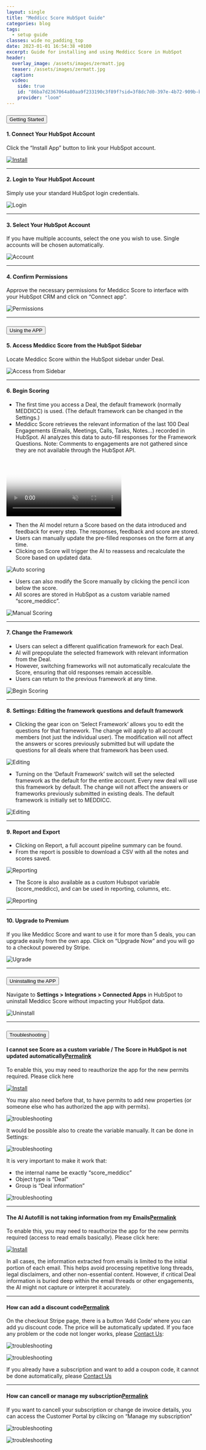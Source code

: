 ```yaml
---
layout: single
title: "Meddicc Score HubSpot Guide"
categories: blog
tags:
  - setup guide
classes: wide no_padding_top
date: 2023-01-01 16:54:38 +0100
excerpt: Guide for installing and using Meddicc Score in HubSpot
header:
  overlay_image: /assets/images/zermatt.jpg
  teaser: /assets/images/zermatt.jpg
  caption:
  video:
    side: true
    id: "86ba7d2367064a80aa9f233190c3f89f?sid=3f8dc7d0-397e-4b72-909b-be3331e82590&hideEmbedTopBar=true&muted=true&autoplay=false&hide_speed=true&t=68"
    provider: "loom"
---
```


<div id="accordionExample" class="accordion">
<div class="accordion-item">

<h3 class="accordion-header">
<button class="accordion-button" type="button" data-bs-toggle="collapse" data-bs-target="#collapseInstalling" aria-expanded="true" aria-controls="collapseInstalling">Getting Started
</button></h3>

<div class="accordion-collapse collapse" id="collapseInstalling" data-bs-parent="#accordionExample">
<div class="accordion-body">
<h4 class="mt-5 mb-3 text-primary">1. Connect Your HubSpot Account</h4>

<p>Click the “Install App” button to link your HubSpot account.</p>

<p><a href="{{ site.pwalink }}" target="_blank" class="w-50"><img src="../../assets/images/installBtn.png" alt="Install"></a></p>

<hr>

<h4 class="mt-5 mb-3 text-primary">2. Login to Your HubSpot Account</h4>

<p>Simply use your standard HubSpot login credentials.</p>

<p><img src="../../assets/images/guide1.png" alt="Login" class="my-5 border border-3 border-primary rounded rounded-3"></p>

<hr>

<h4 class="mt-5 mb-3 text-primary">3. Select Your HubSpot Account</h4>

<p>If you have multiple accounts, select the one you wish to use. Single accounts will be chosen automatically.</p>

<p><img src="../../assets/images/guide2.png" alt="Account" class="my-5 border border-3 border-primary rounded rounded-3"></p>

<hr>

<h4 class="mt-5 mb-3 text-primary">4. Confirm Permissions</h4>

<p>Approve the necessary permissions for Meddicc Score to interface with your HubSpot CRM and click on “Connect app”.</p>

<p><img src="../../assets/images/guide21.png" alt="Permissions" class="my-5 border border-3 border-primary rounded rounded-3"></p>

<hr>

</div>
</div>
</div>

<div class="accordion-item">

<h3 class="accordion-header">
<button class="accordion-button" type="button" data-bs-toggle="collapse" data-bs-target="#collapseUsing" aria-expanded="true" aria-controls="collapseUsing">Using the APP
</button></h3>

<div class="accordion-collapse collapse show" id="collapseUsing" data-bs-parent="#accordionExample">
<div class="accordion-body">

<h4 class="mt-5 mb-3 text-primary">5. Access Meddicc Score from the HubSpot Sidebar</h4>

<p>Locate Meddicc Score within the HubSpot sidebar under Deal.</p>

<p><img src="../../assets/images/guide3.png" alt="Access from Sidebar" class="my-5 border border-3 border-primary rounded rounded-3"></p>

<hr>

<h4 class="mt-5 mb-3 text-primary">6. Begin Scoring</h4>

<ul>
  <li>The first time you access a Deal, the default framework (normally MEDDICC) is used. (The default framework can be changed in the Settings.)</li>
  <li>Meddicc Score retrieves the relevant information of the last 100 Deal Engagements (Emails, Meetings, Calls, Tasks, Notes…) recorded in HubSpot. AI analyzes this data to auto-fill responses for the Framework Questions.
Note: Comments to engagements are not gathered since they are not available through the HubSpot API.</li>
</ul>

<video autoplay loop muted playsinline controls class="img-fluid border border-3 border-primary rounded rounded-3" poster="/assets/images/poster-clip.png">
<source src="/assets/images/clip.mp4" type="video/mp4">
<source src="/assets/images/clip.webm" type="video/webm">
<img src="../../assets/images/poster-clip.png" alt="Auto fill" class="my-5 border border-3 border-primary rounded rounded-3">
</video>

<ul>
  <li>Then the AI model return a Score based on the data introduced and feedback for every step. The responses, feedback and score are stored.</li>
  <li>Users can manually update the pre-filled responses on the form at any time.</li>
  <li>Clicking on Score will trigger the AI to reassess and recalculate the Score based on updated data.</li>
</ul>

<p><img src="../../assets/images/guide42.png" alt="Auto scoring" class="my-5 border border-3 border-primary rounded rounded-3"></p>

<ul>
  <li>Users can also modify the Score manually by clicking the pencil icon below the score.</li>
  <li>All scores are stored in HubSpot as a custom variable named “score_meddicc”.</li>
</ul>

<p><img src="../../assets/images/guide41.png" alt="Manual Scoring" class="w-50 my-5 border border-3 border-primary rounded rounded-3"></p>

<hr>

<h4 class="mt-5 mb-3 text-primary">7. Change the Framework</h4>

<ul>
  <li>Users can select a different qualification framework for each Deal.</li>
  <li>AI will prepopulate the selected framework with relevant information from the Deal.</li>
  <li>However, switching frameworks will not automatically recalculate the Score, ensuring that old responses remain accessible.</li>
  <li>Users can return to the previous framework at any time.</li>
</ul>

<p><img src="../../assets/images/guide4.png" alt="Begin Scoring" class="my-5 border border-3 border-primary rounded rounded-3"></p>

<hr>

<h4 class="mt-5 mb-3 text-primary">8. Settings: Editing the framework questions and default framework</h4>

<ul>
  <li>Clicking the gear icon on ‘Select Framework’ allows you to edit the questions for that framework. The change will apply to all account members (not just the individual user). The modification will not affect the answers or scores previously submitted but will update the questions for all deals where that framework has been used.</li>
</ul>

<p><img src="../../assets/images/guide9.png" alt="Editing" class="my-5 border border-3 border-primary rounded rounded-3"></p>

<ul>
  <li>Turning on the ‘Default Framework’ switch will set the selected framework as the default for the entire account. Every new deal will use this framework by default. The change will not affect the answers or frameworks previously submitted in existing deals. The default framework is initially set to MEDDICC.</li>
</ul>

<p><img src="../../assets/images/guide10.png" alt="Editing" class="my-5 border border-3 border-primary rounded rounded-3"></p>

<hr>

<h4 class="mt-5 mb-3 text-primary">9. Report and Export</h4>

<ul>
  <li>Clicking on Report, a full account pipeline summary can be found.</li>
  <li>From the report is possible to download a CSV with all the notes and scores saved.</li>
</ul>

<p><img src="../../assets/images/guide8.png" alt="Reporting" class="my-5 border border-3 border-primary rounded rounded-3"></p>

<ul>
  <li>The Score is also available as a custom Hubspot variable (score_meddicc), and can be used in reporting, columns, etc.</li>
</ul>

<p><img src="../../assets/images/features4.png" alt="Reporting" class="my-5 border border-3 border-primary rounded rounded-3"></p>

<hr>

<h4 class="mt-5 mb-3 text-primary">10. Upgrade to Premium</h4>

<p>If you like Meddicc Score and want to use it for more than 5 deals, you can upgrade easily from the own app. Click on “Upgrade Now” and you will go to a checkout powered by Stripe.</p>

<p><img src="../../assets/images/guide5.png" alt="Ugrade" class="my-5 border border-3 border-primary rounded rounded-3"></p>

<hr>

</div>
</div>
</div>

<div class="accordion-item">

<h3 class="accordion-header">
<button class="accordion-button" type="button" data-bs-toggle="collapse" data-bs-target="#collapseUninstall" aria-expanded="true" aria-controls="collapseUninstall">Uninstalling the APP
</button></h3>

<div class="accordion-collapse collapse" id="collapseUninstall" data-bs-parent="#accordionExample">
<div class="accordion-body">

<p>Navigate to <strong>Settings &gt; Integrations &gt; Connected Apps</strong> in HubSpot to uninstall Meddicc Score without impacting your HubSpot data.</p>

<p><img src="../../assets/images/guide6.png" alt="Uninstall" class="my-5 border border-3 border-primary rounded rounded-3"></p>

<hr>

</div>
</div>
</div>

<div class="accordion-item">

<h3 class="accordion-header">
<button class="accordion-button" type="button" data-bs-toggle="collapse" data-bs-target="#collapseTrouble" aria-expanded="true" aria-controls="collapseTrouble">Troubleshooting
</button></h3>

<div class="accordion-collapse collapse show" id="collapseTrouble" data-bs-parent="#accordionExample">
<div class="accordion-body">

<h4 id="i-cannot-see-score-as-a-custom-variable--the-score-in-hubspot-is-not-updated-automatically" class="mt-5 mb-3 text-primary">I cannot see Score as a custom variable / The Score in HubSpot is not updated automatically<a class="header-link" href="#i-cannot-see-score-as-a-custom-variable--the-score-in-hubspot-is-not-updated-automatically" title="Permalink"><span class="sr-only">Permalink</span></a></h4>

<p>To enable this, you may need to reauthorize the app for the new permits required. Please click here</p>

<p><a href="https://app-eu1.hubspot.com/oauth/authorize?client_id=2da3e323-5933-4b26-a4ca-0724ed3a6c7e&amp;redirect_uri=https://app.meddiccscore.com/oauth-callback&amp;scope=oauth%20crm.objects.deals.read%20crm.objects.deals.write&amp;optional_scope=crm.pipelines.orders.write%20sales-email-read" target="_blank"><img src="../../assets/images/installBtn.png" alt="Install"></a></p>

<p>You may also need before that, to have permits to add new properties (or someone else who has authorized the app with permits).</p>

<p><img src="../../assets/images/trouble1.png" alt="troubleshooting" class="my-5 border border-3 border-primary rounded rounded-3"></p>

<p>It would be possible also to create the variable manually. It can be done in Settings:</p>

<p><img src="../../assets/images/trouble12.png" alt="troubleshooting" class="my-5 border border-3 border-primary rounded rounded-3"></p>

<p>It is very important to make it work that:</p>

<ul>
  <li>the internal name be exactly “score_meddicc”</li>
  <li>Object type is “Deal”</li>
  <li>Group is “Deal information”</li>
</ul>

<p><img src="../../assets/images/trouble2.png" alt="troubleshooting" class="my-5 w-50 border border-3 border-primary rounded rounded-3"></p>

<hr>
<h4 id="the-ai-autofill-is-not-taking-information-from-my-emails" class="mt-5 mb-3 text-primary">The AI Autofill is not taking information from my Emails<a class="header-link" href="#the-ai-autofill-is-not-taking-information-from-my-emails" title="Permalink"><span class="sr-only">Permalink</span><i class="fas fa-link"></i></a></h4>

<p>To enable this, you may need to reauthorize the app for the new permits required (access to read emails basically). Please click here:</p>

<p><a href="https://app-eu1.hubspot.com/oauth/authorize?client_id=2da3e323-5933-4b26-a4ca-0724ed3a6c7e&amp;redirect_uri=https://app.meddiccscore.com/oauth-callback&amp;scope=oauth%20crm.objects.deals.read%20crm.objects.deals.write&amp;optional_scope=crm.pipelines.orders.write%20sales-email-read" target="_blank"><img src="../../assets/images/installBtn.png" alt="Install" class="w-10">
</a></p>

<p>In all cases, the information extracted from emails is limited to the initial portion of each email. This helps avoid processing repetitive long threads, legal disclaimers, and other non-essential content. However, if critical Deal information is buried deep within the email threads or other engagements, the AI might not capture or interpret it accurately.</p>

<hr>
<h4 id="how-can-add-a-discount-code" class="mt-5 mb-3 text-primary">How can add a discount code<a class="header-link" href="#how-can-add-a-discount-code" title="Permalink"><span class="sr-only">Permalink</span><i class="fas fa-link"></i></a></h4>

<p>On the checkout Stripe page, there is a button ‘Add Code’ where you can add yu discount code. The price will be automatically updated. If you face any problem or the code not longer works, please <a href="&quot;meddiccscore@gmail.com&quot;">Contact Us</a>:</p>

<p><img src="../../assets/images/trouble4.png" alt="troubleshooting" class="mt-5 w-50 border border-3 border-primary rounded rounded-3"></p>

<p><img src="../../assets/images/trouble3.png" alt="troubleshooting" class="mb-5 w-50 border border-3 border-primary rounded rounded-3"></p>

<p>If you already have a subscription and want to add a coupon code, it cannot be done automatically, please <a href="&quot;meddiccscore@gmail.com&quot;">Contact Us</a></p>

<hr>
<h4 id="how-can-cancell-or-manage-my-subcription" class="mt-5 mb-3 text-primary">How can cancell or manage my subscription<a class="header-link" href="#how-can-cancell-or-manage-my-subcription" title="Permalink"><span class="sr-only">Permalink</span><i class="fas fa-link"></i></a></h4>

<p>If you want to cancell your subscription or change de invoice details, you can access the Customer Portal by clikcing on “Manage my subscription”</p>

<p><img src="../../assets/images/trouble6.png" alt="troubleshooting" class="mt-5 w-50 border border-3 border-primary rounded rounded-3"></p>

<p><img src="../../assets/images/trouble5.png" alt="troubleshooting" class="mb-5 border border-3 border-primary rounded rounded-3"></p>

</div>
</div>
</div>
</div>
